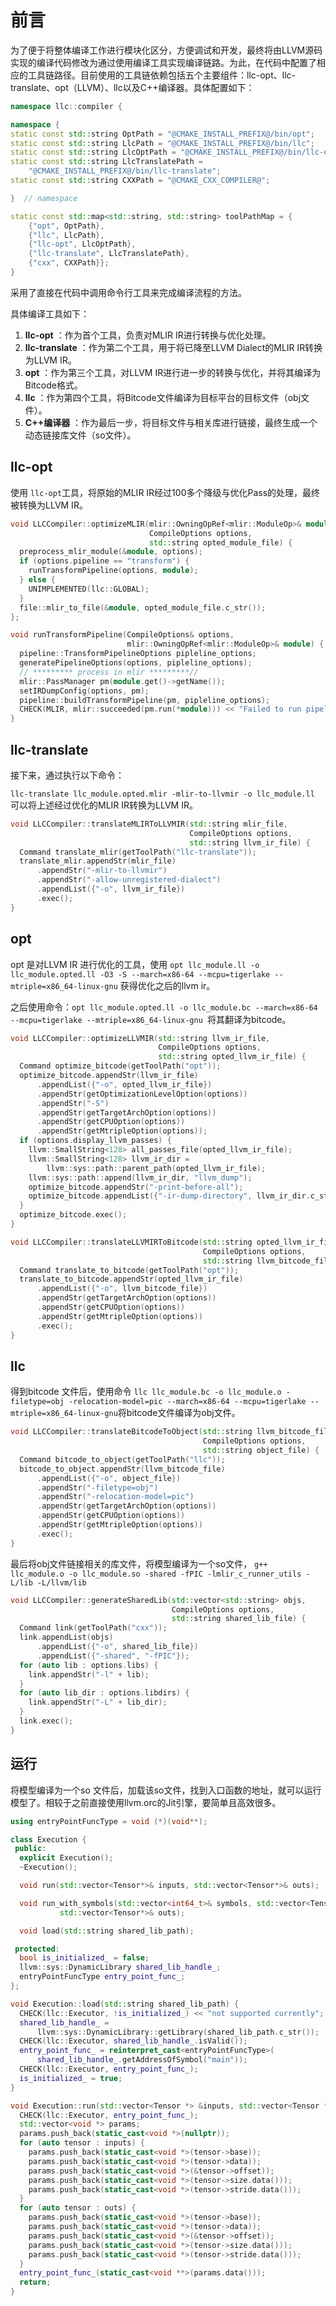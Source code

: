 # 前言

为了便于将整体编译工作进行模块化区分，方便调试和开发，最终将由LLVM源码实现的编译代码修改为通过使用编译工具实现编译链路。为此，在代码中配置了相应的工具链路径。目前使用的工具链依赖包括五个主要组件：llc-opt、llc-translate、opt（LLVM）、llc以及C++编译器。具体配置如下：
```c++
namespace llc::compiler {

namespace {
static const std::string OptPath = "@CMAKE_INSTALL_PREFIX@/bin/opt";
static const std::string LlcPath = "@CMAKE_INSTALL_PREFIX@/bin/llc";
static const std::string LlcOptPath = "@CMAKE_INSTALL_PREFIX@/bin/llc-opt";
static const std::string LlcTranslatePath =
    "@CMAKE_INSTALL_PREFIX@/bin/llc-translate";
static const std::string CXXPath = "@CMAKE_CXX_COMPILER@";

}  // namespace

static const std::map<std::string, std::string> toolPathMap = {
    {"opt", OptPath},
    {"llc", LlcPath},
    {"llc-opt", LlcOptPath},
    {"llc-translate", LlcTranslatePath},
    {"cxx", CXXPath}};
}
```

采用了直接在代码中调用命令行工具来完成编译流程的方法。

具体编译工具如下：

1. **llc-opt** ：作为首个工具，负责对MLIR IR进行转换与优化处理。
2. **llc-translate** ：作为第二个工具，用于将已降至LLVM Dialect的MLIR IR转换为LLVM IR。
3. **opt** ：作为第三个工具，对LLVM IR进行进一步的转换与优化，并将其编译为Bitcode格式。
4. **llc** ：作为第四个工具，将Bitcode文件编译为目标平台的目标文件（obj文件）。
5. **C++编译器** ：作为最后一步，将目标文件与相关库进行链接，最终生成一个动态链接库文件（so文件）。

## llc-opt

使用 `llc-opt`工具，将原始的MLIR IR经过100多个降级与优化Pass的处理，最终被转换为LLVM IR。

```c++
void LLCCompiler::optimizeMLIR(mlir::OwningOpRef<mlir::ModuleOp>& module,
                               CompileOptions options,
                               std::string opted_module_file) {
  preprocess_mlir_module(&module, options);
  if (options.pipeline == "transform") {
    runTransformPipeline(options, module);
  } else {
    UNIMPLEMENTED(llc::GLOBAL);
  }
  file::mlir_to_file(&module, opted_module_file.c_str());
};

void runTransformPipeline(CompileOptions& options,
                          mlir::OwningOpRef<mlir::ModuleOp>& module) {
  pipeline::TransformPipelineOptions pipleline_options;
  generatePipelineOptions(options, pipleline_options);
  // ********* process in mlir *********//
  mlir::PassManager pm(module.get()->getName());
  setIRDumpConfig(options, pm);
  pipeline::buildTransformPipeline(pm, pipleline_options);
  CHECK(MLIR, mlir::succeeded(pm.run(*module))) << "Failed to run pipeline";
}
```

## llc-translate

接下来，通过执行以下命令：

`llc-translate llc_module.opted.mlir -mlir-to-llvmir -o llc_module.ll `
可以将上述经过优化的MLIR IR转换为LLVM IR。

```c++
void LLCCompiler::translateMLIRToLLVMIR(std::string mlir_file,
                                        CompileOptions options,
                                        std::string llvm_ir_file) {
  Command translate_mlir(getToolPath("llc-translate"));
  translate_mlir.appendStr(mlir_file)
      .appendStr("-mlir-to-llvmir")
      .appendStr("-allow-unregistered-dialect")
      .appendList({"-o", llvm_ir_file})
      .exec();
}
```

## opt

opt 是对LLVM IR 进行优化的工具，使用 `opt llc_module.ll -o llc_module.opted.ll -O3 -S --march=x86-64 --mcpu=tigerlake --mtriple=x86_64-linux-gnu` 获得优化之后的llvm ir。

之后使用命令：`opt llc_module.opted.ll -o llc_module.bc --march=x86-64 --mcpu=tigerlake --mtriple=x86_64-linux-gnu `将其翻译为bitcode。

```c++
void LLCCompiler::optimizeLLVMIR(std::string llvm_ir_file,
                                 CompileOptions options,
                                 std::string opted_llvm_ir_file) {
  Command optimize_bitcode(getToolPath("opt"));
  optimize_bitcode.appendStr(llvm_ir_file)
      .appendList({"-o", opted_llvm_ir_file})
      .appendStr(getOptimizationLevelOption(options))
      .appendStr("-S")
      .appendStr(getTargetArchOption(options))
      .appendStr(getCPUOption(options))
      .appendStr(getMtripleOption(options));
  if (options.display_llvm_passes) {
    llvm::SmallString<128> all_passes_file(opted_llvm_ir_file);
    llvm::SmallString<128> llvm_ir_dir =
        llvm::sys::path::parent_path(opted_llvm_ir_file);
    llvm::sys::path::append(llvm_ir_dir, "llvm_dump");
    optimize_bitcode.appendStr("-print-before-all");
    optimize_bitcode.appendList({"-ir-dump-directory", llvm_ir_dir.c_str()});
  }
  optimize_bitcode.exec();
}

void LLCCompiler::translateLLVMIRToBitcode(std::string opted_llvm_ir_file,
                                           CompileOptions options,
                                           std::string llvm_bitcode_file) {
  Command translate_to_bitcode(getToolPath("opt"));
  translate_to_bitcode.appendStr(opted_llvm_ir_file)
      .appendList({"-o", llvm_bitcode_file})
      .appendStr(getTargetArchOption(options))
      .appendStr(getCPUOption(options))
      .appendStr(getMtripleOption(options))
      .exec();
}
```

## llc

得到bitcode 文件后，使用命令 `llc llc_module.bc -o llc_module.o -filetype=obj -relocation-model=pic --march=x86-64 --mcpu=tigerlake --mtriple=x86_64-linux-gnu`将bitcode文件编译为obj文件。

```c++
void LLCCompiler::translateBitcodeToObject(std::string llvm_bitcode_file,
                                           CompileOptions options,
                                           std::string object_file) {
  Command bitcode_to_object(getToolPath("llc"));
  bitcode_to_object.appendStr(llvm_bitcode_file)
      .appendList({"-o", object_file})
      .appendStr("-filetype=obj")
      .appendStr("-relocation-model=pic")
      .appendStr(getTargetArchOption(options))
      .appendStr(getCPUOption(options))
      .appendStr(getMtripleOption(options))
      .exec();
}
```

最后将obj文件链接相关的库文件，将模型编译为一个so文件，
`g++ llc_module.o -o llc_module.so -shared -fPIC -lmlir_c_runner_utils -L/lib -L/llvm/lib`

```c++
void LLCCompiler::generateSharedLib(std::vector<std::string> objs,
                                    CompileOptions options,
                                    std::string shared_lib_file) {
  Command link(getToolPath("cxx"));
  link.appendList(objs)
      .appendList({"-o", shared_lib_file})
      .appendList({"-shared", "-fPIC"});
  for (auto lib : options.libs) {
    link.appendStr("-l" + lib);
  }
  for (auto lib_dir : options.libdirs) {
    link.appendStr("-L" + lib_dir);
  }
  link.exec();
}
```

## 运行
将模型编译为一个so 文件后，加载该so文件，找到入口函数的地址，就可以运行模型了。相较于之前直接使用llvm.orc的Jit引擎，要简单且高效很多。
```c++
using entryPointFuncType = void (*)(void**);

class Execution {
 public:
  explicit Execution();
  ~Execution();

  void run(std::vector<Tensor*>& inputs, std::vector<Tensor*>& outs);

  void run_with_symbols(std::vector<int64_t>& symbols, std::vector<Tensor*>& inputs,
           std::vector<Tensor*>& outs);

  void load(std::string shared_lib_path);

 protected:
  bool is_initialized_ = false;
  llvm::sys::DynamicLibrary shared_lib_handle_;
  entryPointFuncType entry_point_func_;
};

void Execution::load(std::string shared_lib_path) {
  CHECK(llc::Executor, !is_initialized_) << "not supported currently";
  shared_lib_handle_ =
      llvm::sys::DynamicLibrary::getLibrary(shared_lib_path.c_str());
  CHECK(llc::Executor, shared_lib_handle_.isValid());
  entry_point_func_ = reinterpret_cast<entryPointFuncType>(
      shared_lib_handle_.getAddressOfSymbol("main"));
  CHECK(llc::Executor, entry_point_func_);
  is_initialized_ = true;
}

void Execution::run(std::vector<Tensor *> &inputs, std::vector<Tensor *> &outs) {
  CHECK(llc::Executor, entry_point_func_);
  std::vector<void *> params;
  params.push_back(static_cast<void *>(nullptr));
  for (auto tensor : inputs) {
    params.push_back(static_cast<void *>(tensor->base));
    params.push_back(static_cast<void *>(tensor->data));
    params.push_back(static_cast<void *>(&tensor->offset));
    params.push_back(static_cast<void *>(tensor->size.data()));
    params.push_back(static_cast<void *>(tensor->stride.data()));
  }
  for (auto tensor : outs) {
    params.push_back(static_cast<void *>(tensor->base));
    params.push_back(static_cast<void *>(tensor->data));
    params.push_back(static_cast<void *>(&tensor->offset));
    params.push_back(static_cast<void *>(tensor->size.data()));
    params.push_back(static_cast<void *>(tensor->stride.data()));
  }
  entry_point_func_(static_cast<void **>(params.data()));
  return;
}
```
